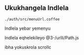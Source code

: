 ## Ukukhangela Indlela

`./auth/src/menuUrl.coffee`

Indlela yebar yemenyu

Indlela eqhelekileyo
@3-/urlli/Path.js

ibha yokuskrola
scrollc